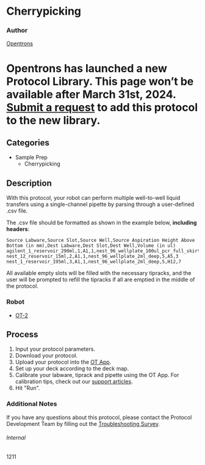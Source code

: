 # Cherrypicking

### Author
[Opentrons](https://opentrons.com/)


# Opentrons has launched a new Protocol Library. This page won’t be available after March 31st, 2024. [Submit a request](https://docs.google.com/forms/d/e/1FAIpQLSdYYp9QCKow4nn0KlCVsMS3HX0eJ0N9O7-erajKvcpT0lWbSg/viewform) to add this protocol to the new library.

## Categories
* Sample Prep
	* Cherrypicking


## Description
With this protocol, your robot can perform multiple well-to-well liquid transfers using a single-channel pipette by parsing through a user-defined .csv file.

The .csv file should be formatted as shown in the example below, **including headers**:

```
Source Labware,Source Slot,Source Well,Source Aspiration Height Above Bottom (in mm),Dest Labware,Dest Slot,Dest Well,Volume (in ul)
agilent_1_reservoir_290ml,1,A1,1,nest_96_wellplate_100ul_pcr_full_skirt,4,A11,1
nest_12_reservoir_15ml,2,A1,1,nest_96_wellplate_2ml_deep,5,A5,3
nest_1_reservoir_195ml,3,A1,1,nest_96_wellplate_2ml_deep,5,H12,7
```

All available empty slots will be filled with the necessary tipracks, and the user will be prompted to refill the tipracks if all are emptied in the middle of the protocol.

### Robot
* [OT-2](https://opentrons.com/ot-2)

## Process
1. Input your protocol parameters.
2. Download your protocol.
3. Upload your protocol into the [OT App](https://opentrons.com/ot-app).
4. Set up your deck according to the deck map.
5. Calibrate your labware, tiprack and pipette using the OT App. For calibration tips, check out our [support articles](https://support.opentrons.com/en/collections/1559720-guide-for-getting-started-with-the-ot-2).
6. Hit "Run".

### Additional Notes
If you have any questions about this protocol, please contact the Protocol Development Team by filling out the [Troubleshooting Survey](https://protocol-troubleshooting.paperform.co/).

###### Internal
1211
